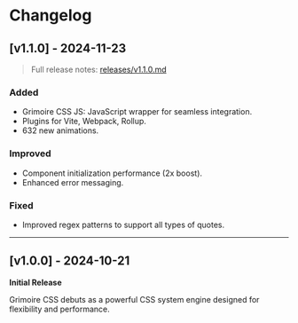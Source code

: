 # Changelog

## [v1.1.0] - 2024-11-23

> Full release notes: [releases/v1.1.0.md](./releases/v1.1.0.md)

### Added

- Grimoire CSS JS: JavaScript wrapper for seamless integration.
- Plugins for Vite, Webpack, Rollup.
- 632 new animations.

### Improved

- Component initialization performance (2x boost).
- Enhanced error messaging.

### Fixed

- Improved regex patterns to support all types of quotes.

---

## [v1.0.0] - 2024-10-21

**Initial Release**

Grimoire CSS debuts as a powerful CSS system engine designed for flexibility and performance.
